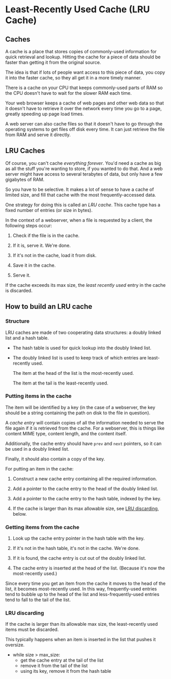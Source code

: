 # Least-Recently Used Cache (LRU Cache)

## Caches

A cache is a place that stores copies of commonly-used information for quick
retrieval and lookup. Hitting the cache for a piece of data should be faster
than getting it from the original source.

The idea is that if lots of people want access to this piece of data, you copy
it into the faster cache, so they all get it in a more timely manner.

There is a cache on your CPU that keeps commonly-used parts of RAM so the CPU
doesn't have to wait for the slower RAM each time.

Your web browser keeps a cache of web pages and other web data so that it
doesn't have to retrieve it over the network every time you go to a page,
greatly speeding up page load times.

A web server can also cache files so that it doesn't have to go through the
operating systems to get files off disk every time. It can just retrieve the
file from RAM and serve it directly.

## LRU Caches

Of course, you can't cache _everything_ _forever_. You'd need a cache as big as
all the stuff you're wanting to store, if you wanted to do that. And a web
server might have access to several terabytes of data, but only have a few
gigabytes of RAM.

So you have to be selective. It makes a lot of sense to have a cache of limited
size, and fill that cache with the most frequently-accessed data. 

One strategy for doing this is called an _LRU cache_. This cache type has a
fixed number of entries (or size in bytes).

In the context of a webserver, when a file is requested by a client, the
following steps occur:

1. Check if the file is in the cache.

2. If it is, serve it. We're done.

3. If it's not in the cache, load it from disk.

4. Save it in the cache.

5. Serve it.

If the cache exceeds its max size, the _least recently used_ entry in the cache
is discarded.

## How to build an LRU cache

### Structure

LRU caches are made of two cooperating data structures: a doubly linked list and
a hash table.

* The hash table is used for quick lookup into the doubly linked list.

* The doubly linked list is used to keep track of which entries are
  least-recently used.
  
  The item at the head of the list is the most-recently used.
  
  The item at the tail is the least-recently used.

### Putting items in the cache

The item will be identified by a key (in the case of a webserver, the key should
be a string containing the path on disk to the file in question).

A _cache entry_ will contain copies of all the information needed to serve the
file again if it is retrieved from the cache. For a webserver, this is things
like content MIME type, content length, and the content itself.

Additionally, the cache entry should have `prev` and `next` pointers, so it can be
used in a doubly linked list.

Finally, it should also contain a copy of the key.

For putting an item in the cache:

1. Construct a new cache entry containing all the required information.

2. Add a pointer to the cache entry to the head of the doubly linked list.

3. Add a pointer to the cache entry to the hash table, indexed by the key.

4. If the cache is larger than its max allowable size, see [LRU
   discarding](#lru-discarding), below.

### Getting items from the cache

1. Look up the cache entry pointer in the hash table with the key.

2. If it's not in the hash table, it's not in the cache. We're done.

3. If it is found, the cache entry is cut out of the doubly linked list.

4. The cache entry is inserted at the head of the list. (Because it's now the
   most-recently used.)

Since every time you get an item from the cache it moves to the head of the
list, it becomes most-recently used. In this way, frequently-used entries tend
to bubble up to the head of the list and less-frequently-used entries tend to
fall to the tail of the list.

### LRU discarding

If the cache is larger than its allowable max size, the least-recently used
items must be discarded.

This typically happens when an item is inserted in the list that pushes it oversize.

* while size > max_size:
  * get the cache entry at the tail of the list
  * remove it from the tail of the list
  * using its key, remove it from the hash table
